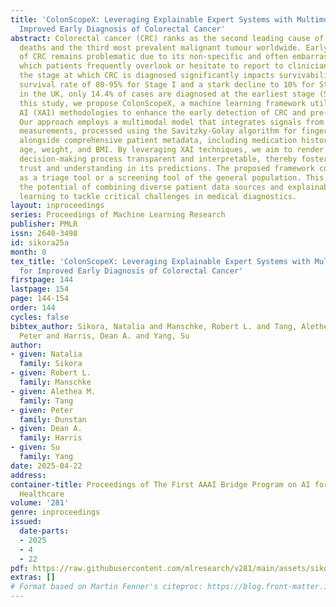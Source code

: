 ```yaml
---
title: 'ColonScopeX: Leveraging Explainable Expert Systems with Multimodal Data for
  Improved Early Diagnosis of Colorectal Cancer'
abstract: Colorectal cancer (CRC) ranks as the second leading cause of cancer-related
  deaths and the third most prevalent malignant tumour worldwide. Early detection
  of CRC remains problematic due to its non-specific and often embarrassing symptoms,
  which patients frequently overlook or hesitate to report to clinicians. Crucially,
  the stage at which CRC is diagnosed significantly impacts survivability, with a
  survival rate of 80-95% for Stage I and a stark decline to 10% for Stage IV. Unfortunately,
  in the UK, only 14.4% of cases are diagnosed at the earliest stage (Stage I). In
  this study, we propose ColonScopeX, a machine learning framework utilizing explainable
  AI (XAI) methodologies to enhance the early detection of CRC and pre-cancerous lesions.
  Our approach employs a multimodal model that integrates signals from blood sample
  measurements, processed using the Savitzky-Golay algorithm for fingerprint smoothing,
  alongside comprehensive patient metadata, including medication history, comorbidities,
  age, weight, and BMI. By leveraging XAI techniques, we aim to render the model’s
  decision-making process transparent and interpretable, thereby fostering greater
  trust and understanding in its predictions. The proposed framework could be utilised
  as a triage tool or a screening tool of the general population. This research highlights
  the potential of combining diverse patient data sources and explainable machine
  learning to tackle critical challenges in medical diagnostics.
layout: inproceedings
series: Proceedings of Machine Learning Research
publisher: PMLR
issn: 2640-3498
id: sikora25a
month: 0
tex_title: 'ColonScopeX: Leveraging Explainable Expert Systems with Multimodal Data
  for Improved Early Diagnosis of Colorectal Cancer'
firstpage: 144
lastpage: 154
page: 144-154
order: 144
cycles: false
bibtex_author: Sikora, Natalia and Manschke, Robert L. and Tang, Alethea M. and Dunstan,
  Peter and Harris, Dean A. and Yang, Su
author:
- given: Natalia
  family: Sikora
- given: Robert L.
  family: Manschke
- given: Alethea M.
  family: Tang
- given: Peter
  family: Dunstan
- given: Dean A.
  family: Harris
- given: Su
  family: Yang
date: 2025-04-22
address:
container-title: Proceedings of The First AAAI Bridge Program on AI for Medicine and
  Healthcare
volume: '281'
genre: inproceedings
issued:
  date-parts:
  - 2025
  - 4
  - 22
pdf: https://raw.githubusercontent.com/mlresearch/v281/main/assets/sikora25a/sikora25a.pdf
extras: []
# Format based on Martin Fenner's citeproc: https://blog.front-matter.io/posts/citeproc-yaml-for-bibliographies/
---
```

